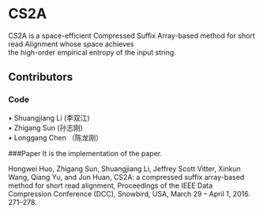 # CS2A
CS2A is a space-efficient Compressed Suffix Array-based method for short read Alignment whose space achieves      
the high-order empirical entropy of the input string.

## Contributors
### Code
   •	Shuangjiang Li (李双江)    
   •	Zhigang Sun (孙志刚)   
   •	Longgang Chen （陈龙刚）   

###Paper
It is the implementation of the paper.

Hongwei Huo, Zhigang Sun, Shuangjiang Li, Jeffrey Scott Vitter, Xinkun Wang, Qiang Yu, and Jun Huan, CS2A: a compressed suffix array-based method for short read alignment, Proceedings of the IEEE Data Compression Conference (DCC), Snowbird, USA, March 29 – April 1, 2016. 271–278.
